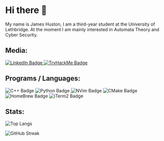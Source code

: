 # Hi there 👋
My name is James Huston, I am a third-year student at the University of Lethbridge. At the moment I am mainly interested in Automata Theory and Cyber Security.

## Media:
<div id="media-badges">
  <a href="www.linkedin.com/in/james-aph">
    <img src="https://img.shields.io/badge/LinkedIn-blue?style=for-the-badge&logo=linkedin&logoColor=white" alt="LinkedIn Badge"/>
  </a>
  <a href="https://tryhackme.com/p/James.APH">
    <img src="https://img.shields.io/badge/-TryHackMe-%23212C42?style=for-the-badge&logo=tryhackme&logoColor=white" alt="TryHackMe Badge"/>
  </a>
</div>

## Programs / Languages:
<div id="software-badges">
  <img src="https://img.shields.io/badge/C%2B%2B-00599C?style=for-the-badge&logo=c%2B%2B&logoColor=white" alt="C++ Badge"/>
  <img src="https://img.shields.io/badge/Python-FFD43B?style=for-the-badge&logo=python&logoColor=blue" alt="Python Badge"/>
  <img src="https://img.shields.io/badge/NeoVim-%2357A143.svg?&style=for-the-badge&logo=neovim&logoColor=white" alt="NVim Badge"/>
  <img src="https://img.shields.io/badge/CMake-064F8C?style=for-the-badge&logo=cmake&logoColor=white" alt="CMake Badge"/>
  <img src="https://img.shields.io/badge/homebrew-FBB040?style=for-the-badge&logo=homebrew&logoColor=white" alt="HomeBrew Badge"/>
  <img src="https://img.shields.io/badge/iTerm2-000000?style=for-the-badge&logo=iterm2&logoColor=white" alt="iTerm2 Badge"/>
</div>


## Stats:
![Top Langs](https://github-readme-stats.vercel.app/api/top-langs/?username=James-APH&layout=compact&theme=vision-friendly-dark)

![GitHub Streak](http://github-readme-streak-stats.herokuapp.com?user=James-APH&theme=dark&background=000000)


<!--
**James-APH/James-APH** is a ✨ _special_ ✨ repository because its `README.md` (this file) appears on your GitHub profile.

Here are some ideas to get you started:

- 🔭 I’m currently working on ...
- 🌱 I’m currently learning ...
- 👯 I’m looking to collaborate on ...
- 🤔 I’m looking for help with ...
- 💬 Ask me about ...
- 📫 How to reach me: ...
- 😄 Pronouns: ...
- ⚡ Fun fact: ...
-->
